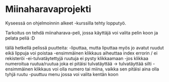 # Miinaharavaprojekti

Kyseessä on ohjelmoinnin alkeet -kurssilla tehty lopputyö.

Tarkoitus on tehdä miinaharava-peli, jossa käyttäjä voi valita pelin koon ja pelata peliä :D

tällä hetkellä pelissä puutteita:
  -liputtaa, mutta liputtaa myös jo avatut ruudut eikä lippuja voi poistaa
  -ensimmäinen klikkaus aiheuttaa index errorin / ei rekisteröi
  -ei-tulvatäytettyjä ruutuja ei pysty klikkaamaan
  -jos klikkaa numeroitua ruutua/ruutua joka ei pitäisi tulvatäyttää -> tulvatäyttää silti
  -ensimmäinen klikkaus voi olla numero tai miina, vaikka sen pitäisi aina olla tyhjä ruutu
  -puuttuu menu jossa voi valita kentän koon
